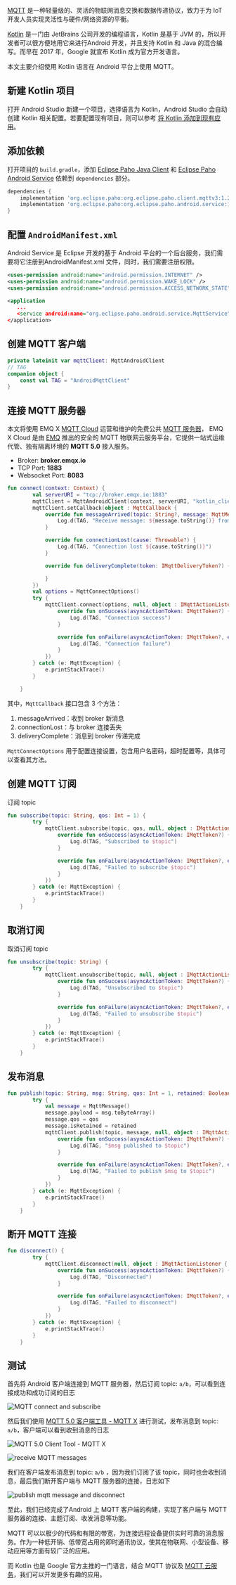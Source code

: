 [MQTT](https://zh.wikipedia.org/zh-hans/MQTT) 是一种轻量级的、灵活的物联网消息交换和数据传递协议，致力于为 IoT 开发人员实现灵活性与硬件/网络资源的平衡。

[Kotlin](https://kotlinlang.org/) 是一门由 JetBrains 公司开发的编程语言，Kotlin 是基于 JVM 的，所以开发者可以很方便地用它来进行Android 开发，并且支持 Kotlin 和 Java 的混合编写。而早在 2017 年，Google 就宣布 Kotlin 成为官方开发语言。

本文主要介绍使用 Kotlin 语言在 Android 平台上使用 MQTT。

## 新建 Kotlin 项目

打开 Android Studio 新建一个项目，选择语言为 Kotlin，Android Studio 会自动创建 Kotlin 相关配置。若要配置现有项目，则可以参考 [将 Kotlin 添加到现有应用](https://developer.android.com/kotlin/add-kotlin)。

## 添加依赖

打开项目的 `build.gradle`，添加 [Eclipse Paho Java Client](https://www.eclipse.org/paho/clients/java/) 和 [Eclipse Paho Android Service](https://www.eclipse.org/paho/clients/android/) 依赖到 `dependencies` 部分。

```groovy
dependencies {
    implementation 'org.eclipse.paho:org.eclipse.paho.client.mqttv3:1.2.4'
    implementation 'org.eclipse.paho:org.eclipse.paho.android.service:1.1.1' 
}
```

## 配置 `AndroidManifest.xml`

Android Service 是 Eclipse 开发的基于 Android 平台的一个后台服务，我们需要将它注册到AndroidManifest.xml 文件，同时，我们需要注册权限。

```xml
<uses-permission android:name="android.permission.INTERNET" />
<uses-permission android:name="android.permission.WAKE_LOCK" />
<uses-permission android:name="android.permission.ACCESS_NETWORK_STATE" />

<application
   ...
   <service android:name="org.eclipse.paho.android.service.MqttService" />
</application>

```

## 创建 MQTT 客户端

```kotlin
private lateinit var mqttClient: MqttAndroidClient
// TAG
companion object {
    const val TAG = "AndroidMqttClient"
}
```

## 连接 MQTT 服务器

本文将使用 EMQ X  [MQTT Cloud](https://www.emqx.com/zh/cloud) 运营和维护的免费公共 [MQTT 服务器](https://www.emqx.com/zh/products/emqx)， EMQ X Cloud 是由 [EMQ](https://www.emqx.com/zh) 推出的安全的 MQTT 物联网云服务平台，它提供一站式运维代管、独有隔离环境的 **MQTT 5.0** 接入服务。

- Broker: **broker.emqx.io**
- TCP Port: **1883**
- Websocket Port: **8083**

```kotlin
fun connect(context: Context) {
        val serverURI = "tcp://broker.emqx.io:1883"
        mqttClient = MqttAndroidClient(context, serverURI, "kotlin_client")
        mqttClient.setCallback(object : MqttCallback {
            override fun messageArrived(topic: String?, message: MqttMessage?) {
                Log.d(TAG, "Receive message: ${message.toString()} from topic: $topic")
            }

            override fun connectionLost(cause: Throwable?) {
                Log.d(TAG, "Connection lost ${cause.toString()}")
            }

            override fun deliveryComplete(token: IMqttDeliveryToken?) {

            }
        })
        val options = MqttConnectOptions()
        try {
            mqttClient.connect(options, null, object : IMqttActionListener {
                override fun onSuccess(asyncActionToken: IMqttToken?) {
                    Log.d(TAG, "Connection success")
                }

                override fun onFailure(asyncActionToken: IMqttToken?, exception: Throwable?) {
                    Log.d(TAG, "Connection failure")
                }
            })
        } catch (e: MqttException) {
            e.printStackTrace()
        }

    }
```

其中，`MqttCallback` 接口包含 3 个方法：

1. messageArrived：收到 broker 新消息
2. connectionLost：与 broker 连接丢失
3. deliveryComplete：消息到 broker 传递完成

`MqttConnectOptions` 用于配置连接设置，包含用户名密码，超时配置等，具体可以查看其方法。

## 创建 MQTT 订阅

订阅 topic

```kotlin
fun subscribe(topic: String, qos: Int = 1) {
        try {
            mqttClient.subscribe(topic, qos, null, object : IMqttActionListener {
                override fun onSuccess(asyncActionToken: IMqttToken?) {
                    Log.d(TAG, "Subscribed to $topic")
                }

                override fun onFailure(asyncActionToken: IMqttToken?, exception: Throwable?) {
                    Log.d(TAG, "Failed to subscribe $topic")
                }
            })
        } catch (e: MqttException) {
            e.printStackTrace()
        }
    }
```

## 取消订阅

取消订阅 topic

```kotlin
fun unsubscribe(topic: String) {
        try {
            mqttClient.unsubscribe(topic, null, object : IMqttActionListener {
                override fun onSuccess(asyncActionToken: IMqttToken?) {
                    Log.d(TAG, "Unsubscribed to $topic")
                }

                override fun onFailure(asyncActionToken: IMqttToken?, exception: Throwable?) {
                    Log.d(TAG, "Failed to unsubscribe $topic")
                }
            })
        } catch (e: MqttException) {
            e.printStackTrace()
        }
    }
```

## 发布消息

```kotlin
fun publish(topic: String, msg: String, qos: Int = 1, retained: Boolean = false) {
        try {
            val message = MqttMessage()
            message.payload = msg.toByteArray()
            message.qos = qos
            message.isRetained = retained
            mqttClient.publish(topic, message, null, object : IMqttActionListener {
                override fun onSuccess(asyncActionToken: IMqttToken?) {
                    Log.d(TAG, "$msg published to $topic")
                }

                override fun onFailure(asyncActionToken: IMqttToken?, exception: Throwable?) {
                    Log.d(TAG, "Failed to publish $msg to $topic")
                }
            })
        } catch (e: MqttException) {
            e.printStackTrace()
        }
    }
```

## 断开 MQTT 连接

```kotlin
fun disconnect() {
        try {
            mqttClient.disconnect(null, object : IMqttActionListener {
                override fun onSuccess(asyncActionToken: IMqttToken?) {
                    Log.d(TAG, "Disconnected")
                }

                override fun onFailure(asyncActionToken: IMqttToken?, exception: Throwable?) {
                    Log.d(TAG, "Failed to disconnect")
                }
            })
        } catch (e: MqttException) {
            e.printStackTrace()
        }
    }
```

## 测试

首先将 Android 客户端连接到 MQTT 服务器，然后订阅 topic:  `a/b`，可以看到连接成功和成功订阅的日志

![MQTT connect and subscribe](https://static.emqx.net/images/5513474b6c2a4848c232825da093bc25.png)

然后我们使用 [MQTT 5.0 客户端工具 - MQTT X](https://mqttx.app/zh) 进行测试，发布消息到 topic: `a/b`，客户端可以看到收到消息的日志

![MQTT 5.0 Client Tool - MQTT X](https://static.emqx.net/images/ab664c88b18208cc60fa476adb91f284.png)

![receive MQTT messages](https://static.emqx.net/images/8db9cd6cf35980d4ab6508984331ab2c.png)

我们在客户端发布消息到 topic: `a/b` ，因为我们订阅了该 topic，同时也会收到消息，最后我们断开客户端与 MQTT 服务器的连接，日志如下

![publish mqtt message and disconnect](https://static.emqx.net/images/11c4cf97ed7a0fc31a3c5547a709356e.png)

至此，我们已经完成了Android 上 MQTT 客户端的构建，实现了客户端与 MQTT 服务器的连接、主题订阅、收发消息等功能。

MQTT 可以以极少的代码和有限的带宽，为连接远程设备提供实时可靠的消息服务。作为一种低开销、低带宽占用的即时通讯协议，使其在物联网、小型设备、移动应用等方面有较广泛的应用。

而 Kotlin 也是 Google 官方主推的一门语言，结合 MQTT 协议及 [MQTT 云服务](https://www.emqx.com/zh/cloud)，我们可以开发更多有趣的应用。
